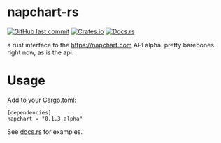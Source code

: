 # napchart-rs

[![GitHub last commit](https://img.shields.io/github/last-commit/barrowsys/napchart-rs)](https://github.com/barrowsys/napchart-rs)
[![Crates.io](https://img.shields.io/crates/v/napchart)](https://crates.io/crates/napchart/)
[![Docs.rs](https://docs.rs/napchart/badge.svg)](https://docs.rs/napchart)

a rust interface to the https://napchart.com API alpha. pretty barebones right now, as is the api.

# Usage

Add to your Cargo.toml:
```
[dependencies]
napchart = "0.1.3-alpha"
```
See [docs.rs](https://docs.rs/napchart) for examples.
